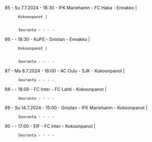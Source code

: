85 - Su 7.7.2024 - 18:30 - IFK Mariehamn - FC Haka - Ennakko |
        
        
          Kokoonpanot |
        
        
          Seuranta - - - -
86 -  - 18:30 - KuPS - Gnistan - Ennakko |
        
        
          Kokoonpanot |
        
        
          Seuranta - - - -
87 - Ma 8.7.2024 - 18:00 - AC Oulu - SJK - Kokoonpanot |
        
        
          Seuranta - - - -
88 -  - 18:00 - FC Inter - FC Lahti - Kokoonpanot |
        
        
          Seuranta - - - -
89 - Su 14.7.2024 - 15:00 - Gnistan - IFK Mariehamn - Kokoonpanot |
        
        
          Seuranta - - - -
90 -  - 17:00 - EIF - FC Inter - Kokoonpanot |
        
        
          Seuranta - - - -
